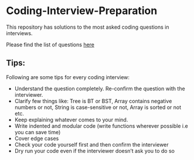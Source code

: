 # Coding-Interview-Preparation

This repository has solutions to the most asked coding questions in interviews.

Please find the list of questions [here](https://docs.google.com/document/u/0/d/1SM92efk8oDl8nyVw8NHPnbGexTS9W-1gmTEYfEurLWQ/mobilebasic)

## Tips:
Following are some tips for every coding interview: 

- Understand the question completely. Re-confirm the question with the interviewer.
- Clarify few things like: Tree is BT or BST, Array contains negative numbers or not, String is case-sensitive or not, Array is sorted or not etc.
- Keep explaining whatever comes to your mind.
- Write indented and modular code (write functions wherever possible i.e you can save time)
- Cover edge cases
- Check your code yourself first and then confirm the interviewer
- Dry run your code even if the interviewer doesn’t ask you to do so

